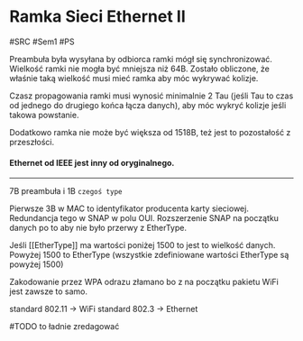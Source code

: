 # Ramka Sieci Ethernet II
#SRC #Sem1 #PS 

Preambuła była wysyłana by odbiorca ramki mógł się synchronizować. Wielkość ramki nie mogła być mniejsza niż 64B. Zostało obliczone, że właśnie taką wielkość musi mieć ramka aby móc wykrywać kolizje.

Czasz propagowania ramki musi wynosić minimalnie 2 Tau (jeśli Tau to czas od jednego do drugiego końca łącza danych), aby móc wykryć kolizje jeśli takowa powstanie.

Dodatkowo ramka nie może być większa od 1518B, też jest to pozostałość z przeszłości.

#### Ethernet od IEEE jest inny od oryginalnego.
---
7B preambuła i 1B `czegoś type`

Pierwsze 3B w MAC to identyfikator producenta karty sieciowej.
Redundancja tego w SNAP w polu OUI. Rozszerzenie SNAP na początku danych po to aby nie było przerwy z EtherType.

Jeśli [[EtherType]] ma wartości poniżej 1500 to jest to wielkość danych. Powyżej 1500 to EtherType (wszystkie zdefiniowane wartości EtherType są powyżej 1500)

Zakodowanie przez WPA odrazu złamano bo z na początku pakietu WiFi jest zawsze to samo.


standard 802.11 -> WiFi
standard 802.3 -> Ethernet

#TODO to ładnie zredagować